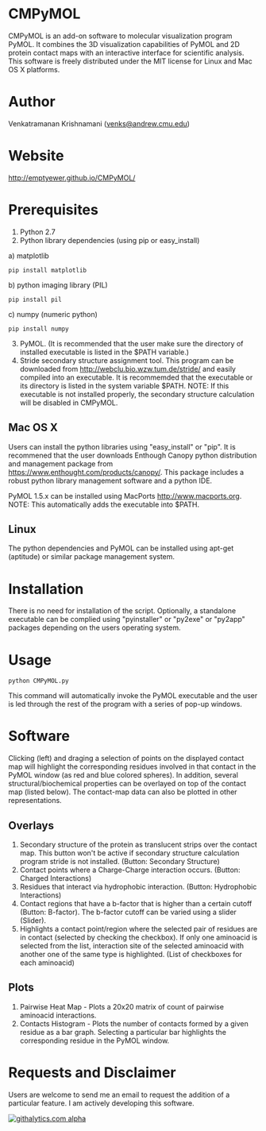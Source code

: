 CMPyMOL
=======
CMPyMOL is an add-on software to molecular visualization program PyMOL. It combines the 3D visualization capabilities of PyMOL and 2D protein contact maps with an interactive interface for scientific analysis. This software is freely distributed under the MIT license for Linux and Mac OS X platforms.

Author
======
Venkatramanan Krishnamani (venks@andrew.cmu.edu)

Website
======
http://emptyewer.github.io/CMPyMOL/

Prerequisites
=============
1. Python 2.7
2. Python library dependencies (using pip or easy_install)
 
 a) matplotlib
 ```Shell
 pip install matplotlib
 ```
 b) python imaging library (PIL)
  ```Shell
 pip install pil
 ```
 c) numpy (numeric python)
  ```Shell
 pip install numpy
 ```
3. PyMOL. (It is recommended that the user make sure the directory of installed executable is listed in the $PATH variable.)
4. Stride secondary structure assignment tool. This program can be downloaded from http://webclu.bio.wzw.tum.de/stride/ and easily compiled into an executable. It is recommemded that the executable or its directory is listed in the system variable $PATH. NOTE: If this executable is not installed properly, the secondary structure calculation will be disabled in CMPyMOL.

Mac OS X
--------
Users can install the python libraries using "easy_install" or "pip". It is recommened that the user downloads Enthough Canopy python distribution and management package from https://www.enthought.com/products/canopy/. This package includes a robust python library management software and a python IDE.

PyMOL 1.5.x can be installed using MacPorts http://www.macports.org. NOTE: This automatically adds the executable into $PATH.

Linux
-----
The python dependencies and PyMOL can be installed using apt-get (aptitude) or similar package management system.


Installation
============
There is no need for installation of the script. Optionally, a standalone executable can be complied using "pyinstaller" or "py2exe" or "py2app" packages depending on the users operating system.

Usage
=====
```Shell
python CMPyMOL.py
```

This command will automatically invoke the PyMOL executable and the user is led through the rest of the program with a series of pop-up windows.

Software
========
Clicking (left) and draging a selection of points on the displayed contact map will highlight the corresponding residues involved in that contact in the PyMOL window (as red and blue colored spheres). In addition, several structural/biochemical properties can be overlayed on top of the contact map (listed below). The contact-map data can also be plotted in other representations.

Overlays
--------
1. Secondary structure of the protein as translucent strips over the contact map. This button won't be active if secondary structure calculation program stride is not installed. (Button: Secondary Structure)
2. Contact points where a Charge-Charge interaction occurs. (Button: Charged Interactions)
3. Residues that interact via hydrophobic interaction. (Button: Hydrophobic Interactions)
4. Contact regions that have a b-factor that is higher than a certain cutoff (Button: B-factor). The b-factor cutoff can be varied using a slider (Slider).
5. Highlights a contact point/region where the selected pair of residues are in contact (selected by checking the checkbox). If only one aminoacid is selected from the list, interaction site of the selected aminoacid with another one of the same type is highlighted. (List of checkboxes for each aminoacid)

Plots
-----
1. Pairwise Heat Map - Plots a 20x20 matrix of count of pairwise aminoacid interactions.
2. Contacts Histogram - Plots the number of contacts formed by a given residue as a bar graph. Selecting a particular bar highlights the corresponding residue in the PyMOL window.

Requests and Disclaimer
=======================
Users are welcome to send me an email to request the addition of a particular feature. I am actively developing this software.

[![githalytics.com alpha](https://cruel-carlota.pagodabox.com/496c5edce682fd47dca759c644857cea "githalytics.com")](http://githalytics.com/emptyewer/CMPyMOL)
